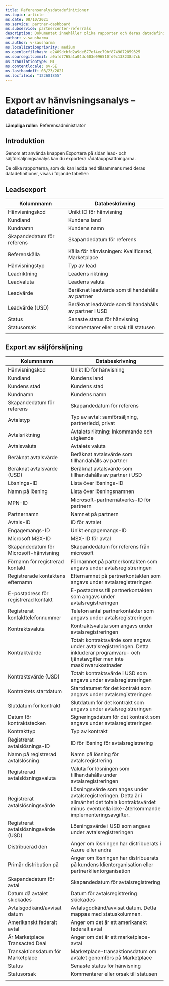```yaml
---
title: Referensanalysdatadefinitioner
ms.topic: article
ms.date: 08/10/2021
ms.service: partner-dashboard
ms.subservice: partnercenter-referrals
description: Dokumentet innehåller olika rapporter och deras datadefinitioner, som du kan ladda ned från referensanalyssidorna.
author: v-sausharma
ms.author: v-sausharma
ms.localizationpriority: medium
ms.openlocfilehash: e2409dcbfd2a9de677ef4ec79bf8749072859325
ms.sourcegitcommit: a0afd7765a1a04dc603e096510fd9c138238a7cb
ms.translationtype: MT
ms.contentlocale: sv-SE
ms.lasthandoff: 08/23/2021
ms.locfileid: "122681855"
---
```

# <a name="referral-analytics-export--data-definitions"></a>Export av hänvisningsanalys – datadefinitioner

**Lämpliga roller:** Referensadministratör

## <a name="introduction"></a>Introduktion

Genom att använda knappen Exportera på sidan lead- och säljförsäljningsanalys kan du exportera rådatauppsättningarna.

De olika rapporterna, som du kan ladda ned tillsammans med deras datadefinitioner, visas i följande tabeller:

## <a name="leads-export"></a>Leadsexport

|   Kolumnnamn |   Databeskrivning    |
|----|----|
|   Hänvisningskod |   Unikt ID för hänvisning  |
|   Kundland    |   Kundens land |
|   Kundnamn   |   Kundens namn    |
|   Skapandedatum för referens  |   Skapandedatum för referens   |
|   Referenskälla |   Källa för hänvisningen: Kvalificerad, Marketplace  |
|   Hänvisningstyp   |   Typ av lead    |
|   Leadriktning  |   Leadens riktning   |
|   Leadvaluta   |   Leadens valuta    |
|   Leadvärde  |   Beräknat leadvärde som tillhandahålls av partner    |
|   Leadvärde (USD)    |   Beräknat leadvärde som tillhandahålls av partner i USD |
|   Status      |   Senaste status för hänvisning   |
|   Statusorsak   |   Kommentarer eller orsak till statusen    |
|       |       |


## <a name="co-sell-export"></a>Export av säljförsäljning

|   Kolumnnamn |   Databeskrivning    |
|    ----    |    ----    |
|   Hänvisningskod |   Unikt ID för hänvisning  |
|   Kundland    |   Kundens land |
|   Kundens stad   |   Kundens stad    |
|   Kundnamn   |   Kundens namn    |
|   Skapandedatum för referens  |   Skapandedatum för referens   |
|   Avtalstyp   |   Typ av avtal: samförsäljning, partnerledd, privat |
|   Avtalsriktning  |   Avtalets riktning: Inkommande och utgående    |
|   Avtalsvaluta   |   Avtalets valuta    |
|   Beräknat avtalsvärde    |   Beräknat avtalsvärde som tillhandahålls av partner    |
|   Beräknat avtalsvärde (USD)  |   Beräknat avtalsvärde som tillhandahålls av partner i USD |
|   Lösnings-ID     |   Lista över lösnings-ID |
|   Namn på lösning   |   Lista över lösningsnamnen  |
|   MPN-ID  |   Microsoft-partnernätverks-ID för partnern |
|   Partnernamn    |   Namnet på partnern |
|   Avtals-ID |   ID för avtalet  |
|   Engagemangs-ID   |   Unikt engagemangs-ID    |
|   Microsoft MSX-ID    |   MSX-ID för avtal  |
|   Skapandedatum för Microsoft-hänvisning    |   Skapandedatum för referens från microsoft |
|   Förnamn för registrerad kontakt   |   Förnamnet på partnerkontakten som angavs under avtalsregistreringen |
|   Registrerade kontaktens efternamn    |   Efternamnet på partnerkontakten som angavs under avtalsregistreringen  |
|   E-postadress för registrerad kontakt    |   E-postadress till partnerkontakten som angavs under avtalsregistreringen  |
|   Registrerat kontakttelefonnummer |   Telefon antal partnerkontakter som angavs under avtalsregistreringen   |
|   Kontraktsvaluta   |   Kontraktsvaluta som angavs under avtalsregistreringen  |
|   Kontraktvärde  |   Totalt kontraktsvärde som angavs under avtalsregistreringen. Detta inkluderar programvaru- och tjänstavgifter men inte maskinvarukostnader  |
|   Kontraktsvärde (USD)    |   Totalt kontraktsvärde i USD som angavs under avtalsregistreringen   |
|   Kontraktets startdatum |   Startdatumet för det kontrakt som angavs under avtalsregistreringen    |
|   Slutdatum för kontrakt   |   Slutdatum för det kontrakt som angavs under avtalsregistreringen  |
|   Datum för kontraktstecken  |   Signeringsdatum för det kontrakt som angavs under avtalsregistreringen |
|   Kontrakttyp   |   Typ av kontrakt    |
|   Registrerat avtalslösnings-ID |   ID för lösning för avtalsregistrering    |
|   Namn på registrerad avtalslösning   |   Namn på lösning för avtalsregistrering  |
|   Registrerad avtalslösningsvaluta   |   Valuta för lösningen som tillhandahålls under avtalsregistreringen |
|   Registrerat avtalslösningsvärde  |   Lösningsvärde som anges under avtalsregistreringen. Detta är i allmänhet det totala kontraktsvärdet minus eventuella icke-återkommande implementeringsavgifter.   |
|   Registrerat avtalslösningsvärde (USD)    |   Lösningsvärde i USD som angavs under avtalsregistreringen |
|   Distribuerad den |   Anger om lösningen har distribuerats i Azure eller andra    |
|   Primär distribution på   |   Anger om lösningen har distribuerats på kundens klientorganisation eller partnerklientorganisation  |
|   Skapandedatum för avtal  |   Skapandedatum för avtalsregistrering  |
|   Datum då avtalet skickades     |   Datum för avtalsregistrering skickades |
|   Avtalsgodkänd/avvisat datum     |   Avtalsgodkänd/avvisat datum. Detta mappas med statuskolumnen. |
|   Amerikanskt federalt avtal |   Anger om det är ett amerikanskt federalt avtal    |
|   Är Marketplace Transacted Deal  |   Anger om det är ett marketplace-avtal    |
|   Transaktionsdatum för Marketplace    |   Marketplace-transaktionsdatum om avtalet genomförs på Marketplace|
|   Status      |   Senaste status för hänvisning   |
|   Statusorsak   |   Kommentarer eller orsak till statusen    |
|       |       |
